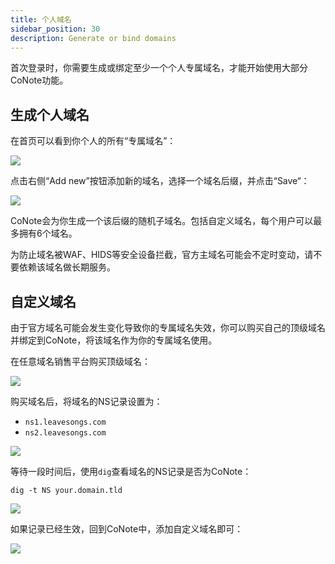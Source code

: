 ```yaml
---
title: 个人域名
sidebar_position: 30
description: Generate or bind domains
---
```


首次登录时，你需要生成或绑定至少一个个人专属域名，才能开始使用大部分CoNote功能。

## 生成个人域名

在首页可以看到你个人的所有“专属域名”：

![](@site/static/docs/dashboard.png)

点击右侧“Add new”按钮添加新的域名，选择一个域名后缀，并点击“Save“：

![](@site/static/docs/generate_domain.png)

CoNote会为你生成一个该后缀的随机子域名。包括自定义域名，每个用户可以最多拥有6个域名。

<div className="comment_block">
  为防止域名被WAF、HIDS等安全设备拦截，官方主域名可能会不定时变动，请不要依赖该域名做长期服务。
</div>

## 自定义域名

由于官方域名可能会发生变化导致你的专属域名失效，你可以购买自己的顶级域名并绑定到CoNote，将该域名作为你的专属域名使用。

在任意域名销售平台购买顶级域名：

![](@site/static/docs/buy_domain.png)

购买域名后，将域名的NS记录设置为：

- `ns1.leavesongs.com`
- `ns2.leavesongs.com`

![](@site/static/docs/ns_records.png)

等待一段时间后，使用`dig`查看域名的NS记录是否为CoNote：

```shell
dig -t NS your.domain.tld
```

![](@site/static/docs/ns_dig.png)

如果记录已经生效，回到CoNote中，添加自定义域名即可：

![](@site/static/docs/bind_domain.png)
